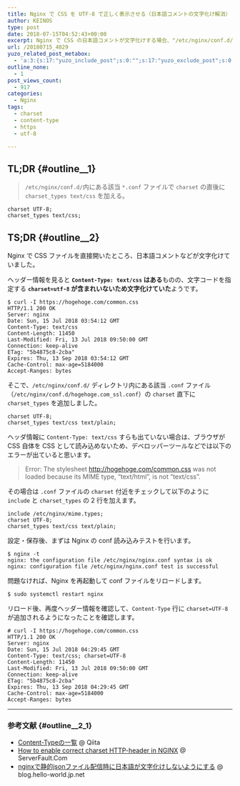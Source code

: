 ```yaml
---
title: Nginx で CSS を UTF-8 で正しく表示させる（日本語コメントの文字化け解消）
author: KEINOS
type: post
date: 2018-07-15T04:52:43+00:00
excerpt: Nginx で CSS の日本語コメントが文字化けする場合、"/etc/nginx/conf.d/"内の "conf" ファイルに "charset_types text/css" を加えます。
url: /20180715_4029
yuzo_related_post_metabox:
  - 'a:3:{s:17:"yuzo_include_post";s:0:"";s:17:"yuzo_exclude_post";s:0:"";s:21:"yuzo_disabled_related";N;}'
outline_none:
  - 1
post_views_count:
  - 917
categories:
  - Nginx
tags:
  - charset
  - content-type
  - https
  - utf-8

---
```

## TL;DR {#outline__1}

> `/etc/nginx/conf.d/`内にある該当 `*.conf` ファイルで `charset` の直後に `charset_types text/css` を加える。 

    charset UTF-8;
    charset_types text/css;
    

## TS;DR {#outline__2}

Nginx で CSS ファイルを直接開いたところ、日本語コメントなどが文字化けていました。

ヘッダー情報を見ると **`Content-Type: text/css` はある**ものの、文字コードを指定する **`charset=utf-8` が含まれいないため文字化けていた**ようです。

    $ curl -I https://hogehoge.com/common.css
    HTTP/1.1 200 OK
    Server: nginx
    Date: Sun, 15 Jul 2018 03:54:12 GMT
    Content-Type: text/css
    Content-Length: 11450
    Last-Modified: Fri, 13 Jul 2018 09:50:00 GMT
    Connection: keep-alive
    ETag: "5b4875c8-2cba"
    Expires: Thu, 13 Sep 2018 03:54:12 GMT
    Cache-Control: max-age=5184000
    Accept-Ranges: bytes
    

そこで、`/etc/nginx/conf.d/` ディレクトリ内にある該当 `.conf` ファイル（`/etc/nginx/conf.d/hogehoge.com_ssl.conf`）の `charset` 直下に `charset_types` を追加しました。

    charset UTF-8;
    charset_types text/css text/plain;
    

ヘッダ情報に `Content-Type: text/css` すらも出ていない場合は、ブラウザが CSS 自体を CSS として読み込めないため、デベロッパーツールなどでは以下のエラーが出ていると思います。

> Error: The stylesheet http://hogehoge.com/common.css was not loaded because its MIME type, &#8220;text/html&#8221;, is not &#8220;text/css&#8221;. 

その場合は `.conf` ファイルの `charset` 付近をチェックして以下のように `include` と `charset_types` の 2 行を加えます。

    include /etc/nginx/mime.types;
    charset UTF-8;
    charset_types text/css text/plain;
    

設定・保存後、まずは Nginx の conf 読み込みテストを行います。

    $ nginx -t
    nginx: the configuration file /etc/nginx/nginx.conf syntax is ok
    nginx: configuration file /etc/nginx/nginx.conf test is successful
    

問題なければ、Nginx を再起動して conf ファイルをリロードします。

    $ sudo systemctl restart nginx
    

リロード後、再度ヘッダー情報を確認して、`Content-Type` 行に `charset=UTF-8` が追加されるようになったことを確認します。

    # curl -I https://hogehoge.com/common.css
    HTTP/1.1 200 OK
    Server: nginx
    Date: Sun, 15 Jul 2018 04:29:45 GMT
    Content-Type: text/css; charset=UTF-8
    Content-Length: 11450
    Last-Modified: Fri, 13 Jul 2018 09:50:00 GMT
    Connection: keep-alive
    ETag: "5b4875c8-2cba"
    Expires: Thu, 13 Sep 2018 04:29:45 GMT
    Cache-Control: max-age=5184000
    Accept-Ranges: bytes
    

* * *

### 参考文献 {#outline__2_1}

  * [Content-Typeの一覧][1] @ Qiita
  * [How to enable correct charset HTTP-header in NGINX][2] @ ServerFault.Com
  * [nginxで静的jsonファイル配信時に日本語が文字化けしないようにする][3] @ blog.hello-world.jp.net

 [1]: https://qiita.com/AkihiroTakamura/items/b93fbe511465f52bffaa
 [2]: https://serverfault.com/questions/312177/how-to-enable-correct-charset-http-header-in-nginx
 [3]: https://blog.hello-world.jp.net/nginx/1265/